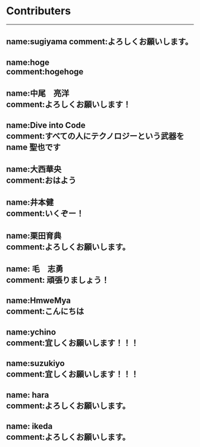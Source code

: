 # Contributers

---
name:sugiyama
comment:よろしくお願いします。
----
name:hoge  
comment:hogehoge
------
name:中尾　亮洋  
comment:よろしくお願いします！
----
name:Dive into Code  
comment:すべての人にテクノロジーという武器を
name 聖也です
---
name:大西華央  
comment:おはよう
----
name:井本健  
comment:いくぞー！
----
name:栗田育典  
comment:よろしくお願いします。
---
name: 毛　志勇  
comment: 頑張りましょう！  
----
name:HmweMya  
comment:こんにちは  
---
name:ychino  
comment:宜しくお願いします！！！  
---
name:suzukiyo  
comment:宜しくお願いします！！！  
---
name: hara  
comment:よろしくお願いします。  
---
name: ikeda  
comment:よろしくお願いします。  
---
